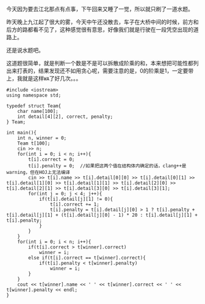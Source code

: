 今天因为要去江北那点有点事，下午回来又睡了一觉，所以就只刷了一道水题。  

昨天晚上九江起了很大的雾，今天中午还没散去，车子在大桥中间的时候，前方和后方的路都看不见了，这种感觉很有意思，好像我们就是行驶在一段凭空出现的道路上。  

还是说水题吧。  

这道题很简单，就是判断一个数是不是可以拆散成阶乘的和，本来想把可能性都列出来打表的，结果发现还不如用贪心呢，需要注意的是，0的阶乘是1，一定要带上，我就是这样```WA```了好几次。。。  

    #include <iostream>
    using namespace std;

    typedef struct Team{
        char name[100];
        int detail[4][2], correct, penalty;
    } Team;

    int main(){
        int n, winner = 0;
        Team t[100];
        cin >> n;
        for(int i = 0; i < n; i++){
            t[i].correct = 0;
            t[i].penalty = 0;  //如果把这两个值在结构体内确定的话，clang++是warning，但在HOJ上无法编译
            cin >> t[i].name >> t[i].detail[0][0] >> t[i].detail[0][1] >> t[i].detail[1][0] >> t[i].detail[1][1] >> t[i].detail[2][0] >> t[i].detail[2][1] >> t[i].detail[3][0] >> t[i].detail[3][1];
            for(int j = 0; j < 4; j++){
                if(t[i].detail[j][1] != 0){
                    t[i].correct += 1;
                    t[i].penalty = t[i].detail[j][0] > 1 ? t[i].penalty + t[i].detail[j][1] + (t[i].detail[j][0] - 1) * 20 : t[i].detail[j][1] + t[i].penalty;
                }
            }
        }
        for(int i = 0; i < n; i++){
            if(t[i].correct > t[winner].correct)
                winner = i;
            else if(t[i].correct == t[winner].correct){
                if(t[i].penalty < t[winner].penalty)
                    winner = i;
            }
        }
        cout << t[winner].name << ' ' << t[winner].correct << ' ' << t[winner].penalty << endl;
    }
